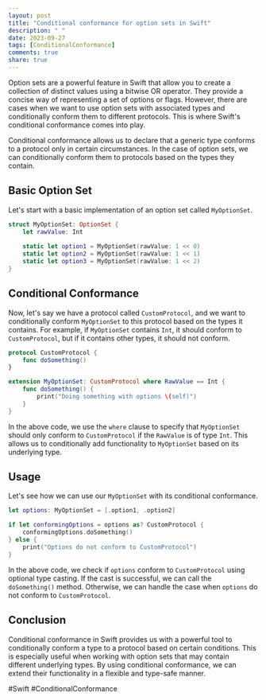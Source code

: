 ```yaml
---
layout: post
title: "Conditional conformance for option sets in Swift"
description: " "
date: 2023-09-27
tags: [ConditionalConformance]
comments: true
share: true
---
```


Option sets are a powerful feature in Swift that allow you to create a collection of distinct values using a bitwise OR operator. They provide a concise way of representing a set of options or flags. However, there are cases when we want to use option sets with associated types and conditionally conform them to different protocols. This is where Swift's conditional conformance comes into play.

Conditional conformance allows us to declare that a generic type conforms to a protocol only in certain circumstances. In the case of option sets, we can conditionally conform them to protocols based on the types they contain.

## Basic Option Set

Let's start with a basic implementation of an option set called `MyOptionSet`.

```swift
struct MyOptionSet: OptionSet {
    let rawValue: Int
    
    static let option1 = MyOptionSet(rawValue: 1 << 0)
    static let option2 = MyOptionSet(rawValue: 1 << 1)
    static let option3 = MyOptionSet(rawValue: 1 << 2)
}
```

## Conditional Conformance

Now, let's say we have a protocol called `CustomProtocol`, and we want to conditionally conform `MyOptionSet` to this protocol based on the types it contains. For example, if `MyOptionSet` contains `Int`, it should conform to `CustomProtocol`, but if it contains other types, it should not conform.

```swift
protocol CustomProtocol {
    func doSomething()
}

extension MyOptionSet: CustomProtocol where RawValue == Int {
    func doSomething() {
        print("Doing something with options \(self)")
    }
}
```

In the above code, we use the `where` clause to specify that `MyOptionSet` should only conform to `CustomProtocol` if the `RawValue` is of type `Int`. This allows us to conditionally add functionality to `MyOptionSet` based on its underlying type.

## Usage

Let's see how we can use our `MyOptionSet` with its conditional conformance.

```swift
let options: MyOptionSet = [.option1, .option2]

if let conformingOptions = options as? CustomProtocol {
    conformingOptions.doSomething()
} else {
    print("Options do not conform to CustomProtocol")
}
```

In the above code, we check if `options` conform to `CustomProtocol` using optional type casting. If the cast is successful, we can call the `doSomething()` method. Otherwise, we can handle the case when `options` do not conform to `CustomProtocol`.

## Conclusion

Conditional conformance in Swift provides us with a powerful tool to conditionally conform a type to a protocol based on certain conditions. This is especially useful when working with option sets that may contain different underlying types. By using conditional conformance, we can extend their functionality in a flexible and type-safe manner.

#Swift #ConditionalConformance